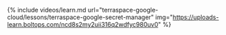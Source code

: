 {% include videos/learn.md
     url="terraspace-google-cloud/lessons/terraspace-google-secret-manager"
     img="https://uploads-learn.boltops.com/ncd8s2my2uii316q2wdfyc980uv0" %}
